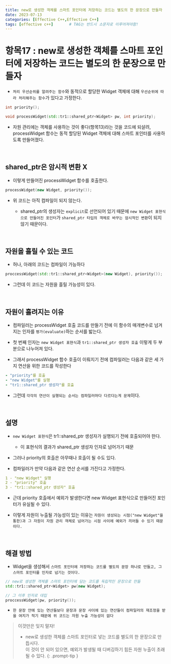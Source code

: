 ```yaml
---
title: new로 생성한 객체를 스마트 포인터에 저장하는 코드는 별도의 한 문장으로 만들자
date: 2023-07-13
categories: [Effective C++,Effective C++]
tags: [effective c++]		# TAG는 반드시 소문자로 이루어져야함!
---
```


**항목17 : new로 생성한 객체를 스마트 포인터에 저장하는 코드는 별도의 한 문장으로 만들자**
============

* `처리 우선순위를 알려주는 함수`와 동적으로 할당한 Widget 객체에 대해 `우선순위에 따라 처리해주는 함수`가 있다고 가정한다.

```c++
int priority();

void processWidget(std::tr1::shared_ptr<Widget> pw, int priority);
```

* 자원 관리에는 객체를 사용하는 것이 좋다(항목13)라는 것을 코드에 되살려, processWidget 함수는 동적 할당된 Widget 객체에 대해 스마트 포인터를 사용하도록 만들어졌다.

<br>


**shared_ptr은 암시적 변환 X**
------------

* 이렇게 만들어진 processWidget 함수를 호출한다.

```c++
processWidget(new Widget, priority());
```

* 위 코드는 아직 컴파일이 되지 않는다.

  * shared_ptr의 생성자는 `explicit`로 선언되어 있기 때문에 `new Widget 표현식으로 만들어진 포인터`가 `shared_ptr 타입의 객체로 바꾸는 암시적인 변환`이 되지 않기 때문이다.

<br>

**자원을 흘릴 수 있는 코드**
-----------------

* 허나, 아래의 코드는 컴파일이 가능하다

```c++
proccessWidget(std::tr1::shared_ptr<Widget>(new Widget), priority());
```

* 그런데 이 코드는 자원을 흘릴 가능성이 있다.



<br>

**자원이 흘려지는 이유**
---------

* 컴파일러는 processWidget 호출 코드를 만들기 전에 이 함수의 매개변수로 넘겨지는 인자를 `평가(evaluate)`하는 순서를 밟는다.

* 첫 번째 인자는 `new Widget 표현식`과 `tr1::shared_ptr 생성자 호출` 이렇게 두 부분으로 나누어져 있다.

* 그래서 processWidget 함수 호출이 이뤄지기 전에 컴파일러는 다음과 같은 세 가지 연산을 위한 코드를 작성한다

```yaml
- "priority"를 호출
- "new Widget"를 실행
- "tr1::shared_ptr 생성자"를 호출 
```

* 그런데 `각각의 연산이 실행되는 순서는 컴파일러마다 다르다는게 문제`이다.


<br>


**설명**
------

* `new Widget 표현식`은 tr1::shared_ptr 생성자가 실행되기 전에 호출되어야 한다.
  * 이 표현식의 결과가 shared_ptr 생성자 인자로 넘어가기 때문

* 그러나 priority의 호출은 아무때나 호출이 될 수도 있다.

* 컴파일러가 만약 다음과 같은 연산 순서를 가진다고 가정한다.

```yaml
1 - "new Widget" 실행
2 - "priority" 호출
3 - "tr1::shared_ptr 생성자" 호출
```

* 근데 priority 호출에서 예외가 발생한다면 new Widget 표현식으로 만들어진 포인터가 유실될 수 있다.

* 이렇게 자원이 누출될 가능성이 있는 이유는 `자원이 생성되는 시점("new Widget"을 통한)과 그 자원이 자원 관리 객체로 넘어가는 시점 사이에 예외가 끼어들 수 있기 때문이다.`

<br>


**해결 방법**
-------

* Widget을 생성해서 `스마트 포인터에 저장하는 코드를 별도의 문장 하나로 만들고, 그 스마트 포인터를 인자로 넘기는 것이다.`

```c++
// new로 생성한 객체를 스마트 포인터에 담는 코드를 독립적인 문장으로 만듦
std::tr1::shared_ptr<Widget> pw(new Widget);

// 그 이후 인자로 대입
proccessWidget(pw, priority());             
```

* `한 문장 안에 있는 연산들보다 문장과 문장 사이에 있는 연산들이 컴파일러의 재조정을 받을 여지가 적기 때문에 위 코드는 자원 누출 가능성이 없다`

> 이것만은 잊지 말자!
> * new로 생성한 객체를 스마트 포인터로 넣는 코드를 별도의 한 문장으로 만듭시다.
> <br>이 것이 안 되어 있으면, 예외가 발생될 때 디버깅하기 힘든 자원 누출이 초래될
> 수 있다.
{: .prompt-tip }